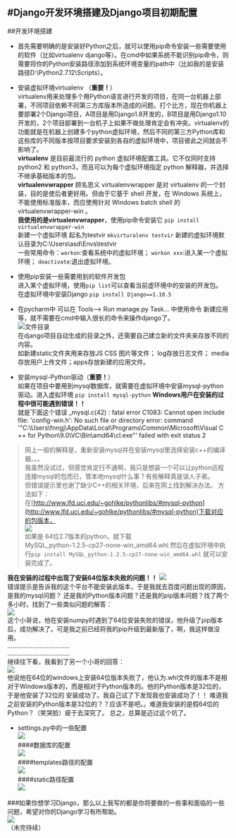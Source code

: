 #Django开发环境搭建及Django项目初期配置
---
##开发环境搭建
- 首先需要明确的是安装好Python之后，就可以使用pip命令安装一些需要使用的软件（比如virtualenv django等）。在cmd中如果系统不能识别pip命令，则需要将你的Python安装路径添加到系统环境变量的path中（比如我的是安装路径D:\Python2.7.12\Scripts）。

- 安装虚拟环境virtualenv （**重要！**）  
  virtualenv用来处理多个用Python语言进行开发的项目，在同一台机器上部署，不同项目依赖不同第三方库版本所造成的问题。打个比方，现在你机器上要部署2个Django项目，A项目是用Django1.8开发的，B项目是用Django1.10开发的，2个项目部署到一台机子上如果不做处理肯定会有冲突。virtualenv的功能就是在机器上创建多个python虚拟环境，然后不同的第三方Python库和这些库的不同版本按项目要求安装到各自的虚拟环境中，项目彼此之间就会不影响了。  
  **virtualenv** 是目前最流行的 python 虚拟环境配置工具。它不仅同时支持 python2 和 python3，而且可以为每个虚拟环境指定 python 解释器，并选择不继承基础版本的包。  
**virtualenvwrapper** 顾名思义 virtualenvwrapper 是对 virtualenv 的一个封装，目的是使后者更好用。但由于它基于 shell 开发，在 Windows 系统上，不能使用标准版本，而应使用针对 Windows batch shell 的 virtualenvwrapper-win 。  
**我使用的是virtualenvwrapper**，使用pip命令安装它 `pip install virtualenvwrapper-win`   
新建一个虚拟环境 起名为testvir `mkvirturalenv testvir` 新建的虚拟环境默认目录为C:\Users\asd\Envs\testvir   
一些常用命令：`workon`:查看系统中的虚拟环境； `workon xxx`:进入某一个虚拟环境； `deactivate`:退出虚拟环境。

- 使用pip安装一些需要用到的软件开发包  
进入某个虚拟环境，使用`pip list`可以查看当前虚环境中的安装的开发包。  
在虚拟环境中安装Django   `pip install Django==1.10.5`  

- 在pycharm中 可以在 Tools——> Run manage.py Task... 中使用命令 新建应用等，就不需要在cmd中输入很长的命令来操作django了。  
![文件目录](http://i.imgur.com/w1aHoxr.png)  
在django项目自动生成的目录之外，还需要自己建立新的文件夹来存放不同的内容。  
如新建static文件夹用来存放JS CSS 图片等文件； log存放日志文件； media存放用户上传文件；apps存放新建的应用文件。  

- 安装mysql-Python驱动（**重要！**）  
如果在项目中要用到mysql数据库，就需要在虚拟环境中安装mysql-python驱动。进入虚拟环境 `pip install mysql-python`  **Windows用户在安装的过程中很可能遇到错误！！**  
就是下面这个错误
_mysql.c(42) : fatal error C1083: Cannot open include file: 'config-win.h': No such file or directory error: command '"C:\Users\fnngj\AppData\Local\Programs\Common\Microsoft\Visual C ++ for Python\9.0\VC\Bin\amd64\cl.exe"' failed with exit status 2


>网上一般的解释是，重新安装mysql并在安装mysql里选择安装c++的编译器。。。  
我虽然没试过，但感觉肯定行不通啊，我只是想装一个可以让python远程连接mysql的包而已，管本地mysql什么事？有些解释真是误人子弟。  
但错误提示里也谢了缺少C++的相关环境，后来在网上找到解决办法。
方法如下：  
在[http://www.lfd.uci.edu/~gohlke/pythonlibs/#mysql-python](http://www.lfd.uci.edu/~gohlke/pythonlibs/#mysql-python)下载对应的包版本，  
![](http://i.imgur.com/BDXlrfO.png)  
如果是 64位2.7版本的python，就下载  
MySQL_python-1.2.5-cp27-none-win_amd64.whl
然后在虚拟环境中执行`pip install MySQL_python-1.2.5-cp27-none-win_amd64.whl` 就可以安装完成了。  

**我在安装的过程中出现了安装64位版本失败的问题！！**
![](http://i.imgur.com/q0Ph2p3.jpg)    
错误提示是告诉我的这个平台不能安装此版本，于是我就去百度问题出现的原因，是我的mysql问题？ 还是我的Python版本问题？还是我的pip版本问题？找了两个多小时，找到了一些类似问题的解答：  
![](http://i.imgur.com/mvCEjOE.png)  
这个小哥说，他在安装numpy时遇到了64位安装失败的错误，他升级了pip版本后，成功解决了。可是我之前已经将我的pip升级到最新版了，啊，我这样做没用。  
...................................  
...................................  
继续往下看，我看到了另一个小哥的回答：  
![](http://i.imgur.com/pfjAR3P.png)  
他说他在64位的windows上安装64位版本失败了，他认为.whl文件的版本不是相对于Windows版本的，而是相对于Python版本的。他的Python版本是32位的，于是他安装了32位的 安装成功了。我自己试了下发现我也安装成功了！！ 难道我之前安装的Python版本是32位的？？应该不是吧。。难道我安装的是假64位的Python？（笑哭脸）疲于去深究了。  总之，总算是迈过这个坑了。  

- settings.py中的一些配置  
![](http://i.imgur.com/eFZW90H.png)  
####数据库的配置  
![](http://i.imgur.com/CovzL77.png)  
####templates路径的配置  
![](http://i.imgur.com/Ww84zUW.png)  
####static路径配置  
![](http://i.imgur.com/z86m3fW.png)  

###如果你想学习Django，那么以上我写的都是你将要做的一些事和面临的一些问题，希望对你的Django学习有所帮助。  
![](http://i.imgur.com/WMfbMnO.jpg)  
（未完待续）